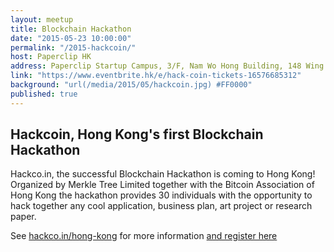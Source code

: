 ```yaml
---
layout: meetup
title: Blockchain Hackathon
date: "2015-05-23 10:00:00"
permalink: "/2015-hackcoin/"
host: Paperclip HK
address: Paperclip Startup Campus, 3/F, Nam Wo Hong Building, 148 Wing Lok Street, Sheung Wan, Hong Kong, Hong Kong
link: "https://www.eventbrite.hk/e/hack-coin-tickets-16576685312"
background: "url(/media/2015/05/hackcoin.jpg) #FF0000"
published: true
---
```


## Hackcoin, Hong Kong's first Blockchain Hackathon

Hackco.in, the successful Blockchain Hackathon is coming to Hong Kong! Organized by Merkle Tree Limited together with the Bitcoin Association of Hong Kong the hackathon provides 30 individuals with the opportunity to hack together any cool application, business plan, art project or research paper. 

See [hackco.in/hong-kong](http://hackco.in/hong-kong/) for more information [and register here](http://www.eventbrite.hk/e/hack-coin-hong-kong-tickets-16576685312)
